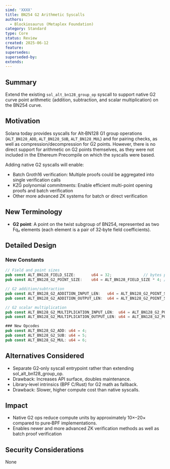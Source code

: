 ```yaml
---
simd: 'XXXX'
title: BN254 G2 Arithmetic Syscalls
authors:
  - Blockiosaurus (Metaplex Foundation)
category: Standard
type: Core
status: Review
created: 2025-06-12
feature:
supersedes:
superseded-by:
extends:
---
```


## Summary

Extend the existing `sol_alt_bn128_group_op` syscall to support native G2 curve
point arithmetic (addition, subtraction, and scalar multiplication) on the BN254
curve.

## Motivation

Solana today provides syscalls for Alt‑BN128 G1 group operations
(`ALT_BN128_ADD`, `ALT_BN128_SUB`, `ALT_BN128_MUL`) and for pairing checks, as
well as compression/decompression for G2 points. However, there is no direct
support for arithmetic on G2 points themselves, as they were not included in the
Ethereum Precompile on which the syscalls were based.

Adding native G2 syscalls will enable:

- Batch Groth16 verification: Multiple proofs could be aggregated into single
verification calls
- KZG polynomial commitments: Enable efficient multi-point opening proofs and
batch verification
- Other more advanced ZK systems for batch or direct verification

## New Terminology

- **G2 point**: A point on the twist subgroup of BN254, represented as two Fq₂
elements (each element is a pair of 32‑byte field coefficients).

## Detailed Design

### New Constants

```rust
// Field and point sizes
pub const ALT_BN128_FIELD_SIZE:       u64 = 32;              // bytes per Fq element
pub const ALT_BN128_G2_POINT_SIZE:    u64 = ALT_BN128_FIELD_SIZE * 4; // x=(x0,x1), y=(y0,y1) each 32‑byte

// G2 addition/subtraction
pub const ALT_BN128_G2_ADDITION_INPUT_LEN:   u64 = ALT_BN128_G2_POINT_SIZE * 2; // 256
pub const ALT_BN128_G2_ADDITION_OUTPUT_LEN:  u64 = ALT_BN128_G2_POINT_SIZE;     // 128

// G2 scalar multiplication
pub const ALT_BN128_G2_MULTIPLICATION_INPUT_LEN:  u64 = ALT_BN128_G2_POINT_SIZE + ALT_BN128_FIELD_SIZE; // 160
pub const ALT_BN128_G2_MULTIPLICATION_OUTPUT_LEN: u64 = ALT_BN128_G2_POINT_SIZE;                       // 128

### New Opcodes
pub const ALT_BN128_G2_ADD: u64 = 4;
pub const ALT_BN128_G2_SUB: u64 = 5;
pub const ALT_BN128_G2_MUL: u64 = 6;
```

## Alternatives Considered

- Separate G2‑only syscall entrypoint rather than extending sol_alt_bn128_group_op.
- Drawback: Increases API surface, doubles maintenance.
- Library‑level intrinsics (BPF C/Rust) for G2 math as fallback.
- Drawback: Slower, higher compute cost than native syscalls.

## Impact

- Native G2 ops reduce compute units by approximately 10×–20× compared to
pure‑BPF implementations.
- Enables newer and more advanced ZK verification methods as well as batch proof
verification

## Security Considerations

None
